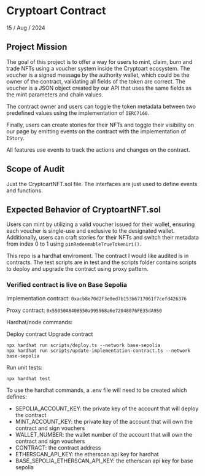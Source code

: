 # Cryptoart Contract

15 / Aug / 2024

## Project Mission

The goal of this project is to offer a way for users to mint, claim, burn and trade NFTs using a voucher system inside the Cryptoart ecosystem. The voucher is a signed message by the authority wallet, which could be the owner of the contract, validating all fields of the token are correct. The voucher is a JSON object created by our API that uses the same fields as the mint parameters and chain values.

The contract owner and users can toggle the token metadata between two predefined values using the implementation of `IERC7160`.

Finally, users can create stories for their NFTs and toggle their visibility on our page by emitting events on the contract with the implementation of `IStory`.

All features use events to track the actions and changes on the contract.

## Scope of Audit

Just the CryptoartNFT.sol file. The interfaces are just used to define events and functions.

## Expected Behavior of CryptoartNFT.sol

Users can mint by utilizing a valid voucher issued for their wallet, ensuring each voucher is single-use and exclusive to the designated wallet. Additionally, users can craft stories for their NFTs and switch their metadata from index 0 to 1 using `pinRedeemableTrueTokenUri()`.

This repo is a hardhat enviroment. The contract I would like audited is in contracts. The test scripts are in test and the scripts folder contains scripts to deploy and upgrade the contract using proxy pattern.

### Verified contract is live on Base Sepolia

Implementation contract: `0xacb8e70d2f3e0ed7b153b6717061f7cefd426376`

Proxy contract: `0x55050A8408550a995968a6e72048076FE35dA950`

Hardhat/node commands:

Deploy contract Upgrade contract

```shell
npx hardhat run scripts/deploy.ts --network base-sepolia
npx hardhat run scripts/update-implementation-contract.ts --network base-sepolia
```

Run unit tests:

```shell
npx hardhat test
```

To use the hardhat commands, a .env file will need to be created which defines:

- SEPOLIA_ACCOUNT_KEY: the private key of the account that will deploy the contract
- MINT_ACCOUNT_KEY: the private key of the account that will own the contract and sign vouchers
- WALLET_NUMBER: the wallet number of the account that will own the contract and sign vouchers
- CONTRACT: the contract address
- ETHERSCAN_API_KEY: the etherscan api key for hardhat
- BASE_SEPOLIA_ETHERSCAN_API_KEY: the etherscan api key for base sepolia

